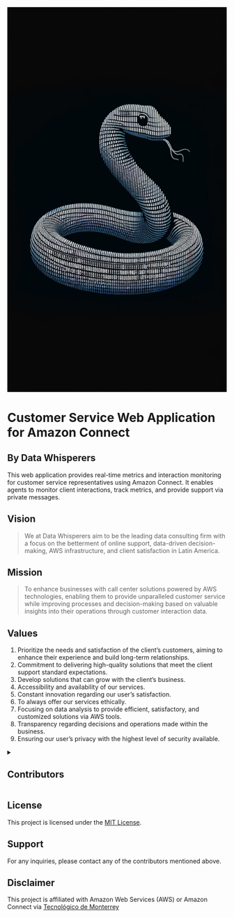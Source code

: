 
<div style="text-align:center; width:100%; height: 20%;">
  <img src="assets/logo.jpg" alt="logo" style="width: 80; height: 110;">
</div>

# Customer Service Web Application for Amazon Connect
## By Data Whisperers

This web application provides real-time metrics and interaction monitoring for customer service representatives using Amazon Connect. It enables agents to monitor client interactions, track metrics, and provide support via private messages.

## Vision

>We at Data Whisperers aim to be the leading data consulting firm with a focus on the betterment of online support, data-driven decision-making, AWS infrastructure, and client satisfaction in Latin America.

## Mission

>To enhance businesses with call center solutions powered by AWS technologies, enabling them to provide unparalleled customer service while improving processes and decision-making based on valuable insights into their operations through customer interaction data.

## Values

1. Prioritize the needs and satisfaction of the client’s customers, aiming to enhance their experience and build long-term relationships.
2. Commitment to delivering high-quality solutions that meet the client support standard expectations.
3. Develop solutions that can grow with the client’s business.
4. Accessibility and availability of our services.
5. Constant innovation regarding our user’s satisfaction.
6. To always offer our services ethically.
7. Focusing on data analysis to provide efficient, satisfactory, and customized solutions via AWS tools.
8. Transparency regarding decisions and operations made within the business.
9. Ensuring our user’s privacy with the highest level of security available.

<details>
  <summary><h2> Contributors </h2></summary>
  
  - [Mauricio Tumalán](https://github.com/mtumalan)
  - [Sergio Zuckermann](https://github.com/sergiozuckermann)
  - [Santiago Benitez](https://github.com/santibpz)
  - [Carlos Fragoso](https://github.com/carlosfragoso21)
  - [Arantza Parra](https://github.com/Ashaparra)
  - [Juan Pablo Ruiz](https://github.com/juanpaRdeCh)
  - [Fer Cortés](https://github.com/fernicortlo)
  - [Natalia Valles](https://github.com/Nathv7)
  - [Santiago Tena](https://github.com/santiagoTena05)
  - [Emilio Berber](https://github.com/emilioberber)
  - [Ian Vázquez](https://github.com/IanVazquez)
  - [Hedguhar Domínguez](https://github.com/slitheryduke11)
  - [Luisa Castaños](https://github.com/a01366643)
  - [Carlos Soto](https://github.com/CSA09)
  - [David Flores](https://github.com/DavidF2714)

</details>

## License

This project is licensed under the [MIT License](LICENSE).

## Support

For any inquiries, please contact any of the contributors mentioned above.

## Disclaimer

This project is affiliated with Amazon Web Services (AWS) or Amazon Connect via [Tecnológico de Monterrey](https://tec.mx/)


